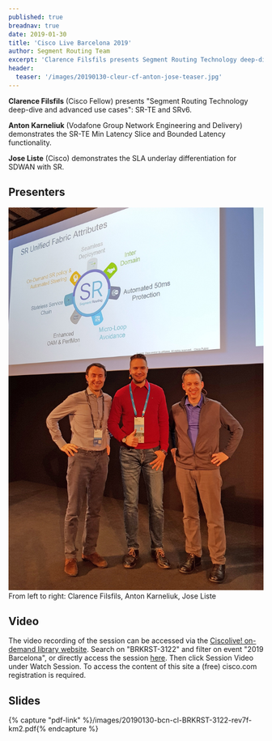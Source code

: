 ```yaml
---
published: true
breadnav: true
date: 2019-01-30
title: 'Cisco Live Barcelona 2019'
author: Segment Routing Team
excerpt: 'Clarence Filsfils presents Segment Routing Technology deep-dive and advanced use cases: SR-TE and SRv6. Demos from Anton Karneliuk (Vodafone) and Jose Liste (Cisco).'
header:
  teaser: '/images/20190130-cleur-cf-anton-jose-teaser.jpg'
---    
```


**Clarence Filsfils** (Cisco Fellow) presents "Segment Routing Technology deep-dive and advanced use cases": SR-TE and SRv6.

**Anton Karneliuk** (Vodafone Group Network Engineering and Delivery) demonstrates the SR-TE Min Latency Slice and Bounded Latency functionality.

**Jose Liste** (Cisco) demonstrates the SLA underlay differentiation for SDWAN with SR.

## Presenters

<img src="/images/20190130-cleur-cf-anton-jose.jpg">
From left to right: Clarence Filsfils, Anton Karneliuk, Jose Liste

## Video
The video recording of the session can be accessed via the [Ciscolive! on-demand library website](<https://ciscolive.cisco.com/on-demand-library/>). Search on "BRKRST-3122" and filter on event "2019 Barcelona", or directly access the session [here](<https://ciscolive.cisco.com/on-demand-library/?search.event=ciscoliveemea2019&search=BRKRST-3122#/session/15321184401980015iKP>). Then click Session Video under Watch Session. To access the content of this site a (free) cisco.com registration is required.

## Slides

{% capture "pdf-link" %}/images/20190130-bcn-cl-BRKRST-3122-rev7f-km2.pdf{% endcapture %}


<script src="{{ '/assets/js/pdfobject.min.js' | relative_url }}"></script>

<div class="fitvidsignore" id="pdf"></div>

<script>PDFObject.embed(" {{ pdf-link }} ", "#pdf", {height: "21.5em", width: "31.3em"});</script>
